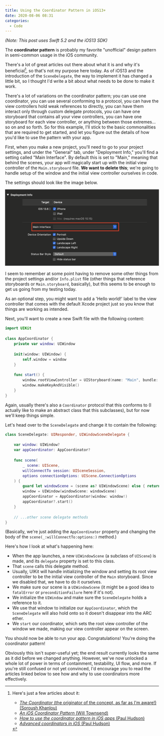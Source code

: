 ```yaml
---
title: Using the Coordinator Pattern in iOS13+
date: 2020-08-06 08:31
categories:
  - Code
---
```


_(Note: This post uses Swift 5.2 and the iOS13 SDK)_

The **coordinator pattern** is probably my favorite "unofficial" design pattern in semi-common usage in the iOS community.

There's a lot of great articles out there about what it is and why it's beneficial[^1], so that's not my purpose here today. As of iOS13 and the introduction of the `SceneDelegate`, the way to implement it has changed a little bit, so I thought I'd write a bit about what needs to be done to make it work. <!--more-->

There's a lot of variations on the coordinator pattern; you can use one coordinator, you can use several conforming to a protocol, you can have the view controllers hold weak references to directly, you can have them interact only through custom delegate protocols, you can have one storyboard that contains all your view controllers, you can have one storyboard for each view controller, or anything between those extremes... so on and so forth. So for this example, I'll stick to the basic commonalities that are required to get started, and let you figure out the details of how you'd like to use the pattern with your app.

First, when you make a new project, you'll need to go to your project settings, and under the "General" tab, under "Deployment Info," you'll find a setting called "Main Interface". By default this is set to "Main," meaning that behind the scenes, your app will magically start up with the initial view controller of the `Main.storyboard` file. **We want to delete this**; we're going to handle setup of the window and the initial view controller ourselves in code.

The settings should look like the image below.

![Make sure `Main Interface` is blank in your project settings](/assets/images/coordinator_deleteMainInterface.png)

I seem to remember at some point having to remove some other things from the project settings and/or `Info.plist` file (other things that reference storyboards or `Main.storyboard`, basically), but this seems to be enough to get us going from my testing today.

As an optional step, you might want to add a 'Hello world!' label to the view controller that comes with the default Xcode project just so you know that things are working as intended.

Next, you'll want to create a new Swift file with the following content:

```swift
import UIKit

class AppCoordinator {
    private var window: UIWindow

    init(window: UIWindow) {
        self.window = window
    }

    func start() {
        window.rootViewController = UIStoryboard(name: "Main", bundle: nil).instantiateInitialViewController()
        window.makeKeyAndVisible()
    }
}
```

Again, usually there's also a `Coordinator` protocol that this conforms to (I actually like to make an abstract class that this subclasses), but for now we'll keep things simple.

Let's head over to the `SceneDelegate` and change it to contain the following:

```swift
class SceneDelegate: UIResponder, UIWindowSceneDelegate {

    var window: UIWindow?
    var appCoordinator: AppCoordinator?

    func scene(
        _ scene: UIScene,
        willConnectTo session: UISceneSession,
        options connectionOptions: UIScene.ConnectionOptions
    ) {
        guard let windowScene = (scene as? UIWindowScene) else { return }
        window = UIWindow(windowScene: windowScene)
        appCoordinator = AppCoordinator(window: window!)
        appCoordinator?.start()
    }
    
    // ...other scene delegate methods
}
```

(Basically, we're just adding the `AppCoordinator` property and changing the body of the `scene(_:willConnectTo:options:)` method.)

Here's how I look at what's happening here:
- When the app launches, a new `UIWindowScene` (a subclass of `UIScene`) is made, and its `delegate` property is set to this class.
- That `scene` calls this delegate method.
- Usually, UIKit will handle initializing the window and setting its root view controller to be the initial view controller of the `Main` storyboard. Since we disabled that, we have to do it ourselves.
- We make sure our scene is a `UIWindowScene` (it might be a good idea to `fatalError` or `preconditionFailure` here if it's not).
- We initialize the `UIWindow` and make sure the `SceneDelegate` holds a reference to it.
- We use that window to initialize our `AppCoordinator`, which the `SceneDelegate` will also hold onto so it doesn't disappear into the ARC ether.
- We `start` our coordinator, which sets the root view controller of the window we made, making our view controller appear on the screen.

You should now be able to run your app. Congratulations! You're doing the coordinator pattern!

Obviously this isn't super-useful yet; the end result currently looks the same as it did before we changed anything. However, we've now unlocked a whole lot of power in terms of containment, testability, UI flow, and more. If you're still confused or not yet convinced, I'd encourage you to read the articles linked below to see how and why to use coordinators more effectively.

[^1]: Here's just a few articles about it:
    - [*The Coordinator* (the originator of the concept, as far as I'm aware!) (Soroush Khanlou)](https://khanlou.com/2015/01/the-coordinator/)
    - [*An iOS Coordinator Pattern* (Will Townsend)](https://will.townsend.io/2016/an-ios-coordinator-pattern)
    - [*How to use the coordinator pattern in iOS apps* (Paul Hudson)](https://www.hackingwithswift.com/articles/71/how-to-use-the-coordinator-pattern-in-ios-apps)
    - [*Advanced coordinators in iOS* (Paul Hudson)](https://www.hackingwithswift.com/articles/175/advanced-coordinator-pattern-tutorial-ios)

